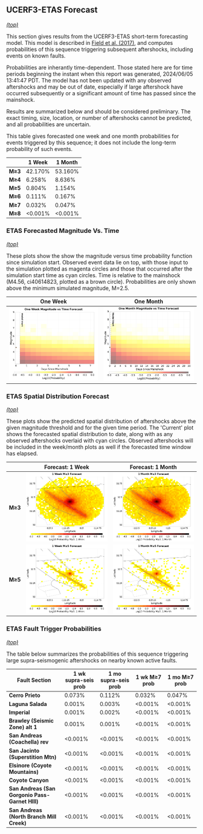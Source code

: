 ## UCERF3-ETAS Forecast
*[(top)](#table-of-contents)*

This section gives results from the UCERF3-ETAS short-term forecasting model. This model is described in [Field et al. (2017)](http://bssa.geoscienceworld.org/lookup/doi/10.1785/0120160173), and computes probabilities of this sequence triggering subsequent aftershocks, including events on known faults.

Probabilities are inherantly time-dependent. Those stated here are for time periods beginning the instant when this report was generated, 2024/06/05 13:41:47 PDT. The model has not been updated with any observed aftershocks and may be out of date, especially if large aftershock have occurred subsequently or a significant amount of time has passed since the mainshock.

Results are summarized below and should be considered preliminary. The exact timing, size, location, or number of aftershocks cannot be predicted, and all probabilities are uncertain.


This table gives forecasted one week and one month probabilities for events triggered by this sequence; it does not include the long-term probability of such events.

|  | 1 Week | 1 Month |
|-----|-----|-----|
| **M&ge;3** | 42.170% | 53.160% |
| **M&ge;4** | 6.258% | 8.636% |
| **M&ge;5** | 0.804% | 1.154% |
| **M&ge;6** | 0.111% | 0.167% |
| **M&ge;7** | 0.032% | 0.047% |
| **M&ge;8** | <0.001% | <0.001% |

### ETAS Forecasted Magnitude Vs. Time
*[(top)](#table-of-contents)*

These plots show the show the magnitude versus time probability function since simulation start. Observed event data lie on top, with those input to the simulation plotted as magenta circles and those that occurred after the simulation start time as cyan circles. Time is relative to the mainshock (M4.56, ci40614823, plotted as a brown circle). Probabilities are only shown above the minimum simulated magnitude, M=2.5.

| One Week | One Month |
|-----|-----|
| ![Mag-time plot](resources/mag_time_week.png) | ![Mag-time plot](resources/mag_time_month.png) |

### ETAS Spatial Distribution Forecast
*[(top)](#table-of-contents)*

These plots show the predicted spatial distribution of aftershocks above the given magnitude threshold and for the given time period. The 'Current' plot shows the forecasted spatial distribution to date, along with as any observed aftershocks overlaid with cyan circles. Observed aftershocks will be included in the week/month plots as well if the forecasted time window has elapsed.

|  | Forecast: 1 Week | Forecast: 1 Month |
|-----|-----|-----|
| **M&ge;3** | ![Map](resources/comcat_compare_prob_1wk_m3.png) | ![Map](resources/comcat_compare_prob_1mo_m3.png) |
| **M&ge;5** | ![Map](resources/comcat_compare_prob_1wk_m5.png) | ![Map](resources/comcat_compare_prob_1mo_m5.png) |

### ETAS Fault Trigger Probabilities
*[(top)](#table-of-contents)*

The table below summarizes the probabilities of this sequence triggering large supra-seismogenic aftershocks on nearby known active faults.

| Fault Section | 1 wk supra-seis prob | 1 mo supra-seis prob | 1 wk M&ge;7 prob | 1 mo M&ge;7 prob |
|-----|-----|-----|-----|-----|
| **Cerro Prieto** | 0.073% | 0.112% | 0.032% | 0.047% |
| **Laguna Salada** | 0.001% | 0.003% | <0.001% | <0.001% |
| **Imperial** | 0.001% | 0.002% | <0.001% | <0.001% |
| **Brawley (Seismic Zone) alt 1** | 0.001% | 0.001% | <0.001% | <0.001% |
| **San Andreas (Coachella) rev** | <0.001% | <0.001% | <0.001% | <0.001% |
| **San Jacinto (Superstition Mtn)** | <0.001% | <0.001% | <0.001% | <0.001% |
| **Elsinore (Coyote Mountains)** | <0.001% | <0.001% | <0.001% | <0.001% |
| **Coyote Canyon** | <0.001% | <0.001% | <0.001% | <0.001% |
| **San Andreas (San Gorgonio Pass-Garnet HIll)** | <0.001% | <0.001% | <0.001% | <0.001% |
| **San Andreas (North Branch Mill Creek)** | <0.001% | <0.001% | <0.001% | <0.001% |
